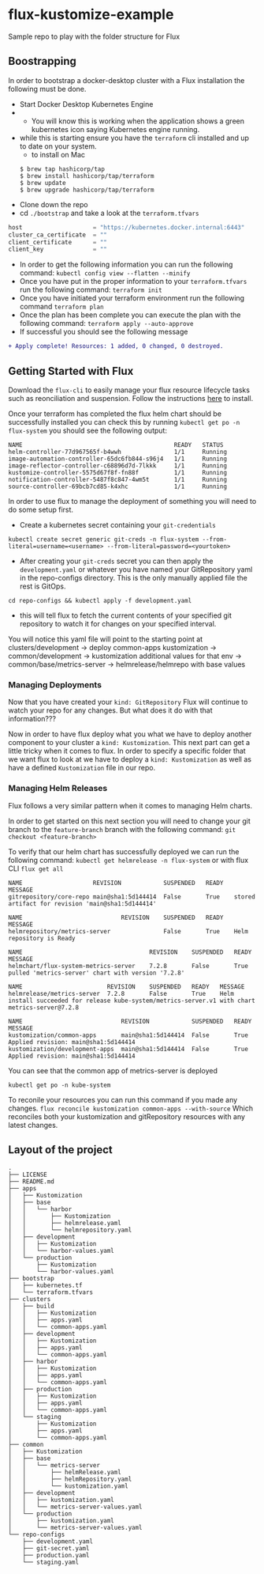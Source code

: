 # flux-kustomize-example
Sample repo to play with the folder structure for Flux


## Boostrapping
In order to bootstrap a docker-desktop cluster with a Flux installation the following must be done. 
- Start Docker Desktop Kubernetes Engine
- - You will know this is working when the application shows a green kubernetes icon saying Kubernetes engine running.
- while this is starting ensure you have the `terraform` cli installed and up to date on your system. 
    - to install on Mac
    ```shell
    $ brew tap hashicorp/tap
    $ brew install hashicorp/tap/terraform
    $ brew update
    $ brew upgrade hashicorp/tap/terraform
    ```
- Clone down the repo
- cd `./bootstrap` and take a look at the `terraform.tfvars`
```java
host                    = "https://kubernetes.docker.internal:6443"
cluster_ca_certificate  = ""
client_certificate      = ""
client_key              = ""
```
- In order to get the following information you can run the following command: `kubectl config view --flatten --minify`
- Once you have put in the proper information to your `terraform.tfvars` run the following command: `terraform init` 
- Once  you have initiated your terraform environment run the following command `terraform plan`
- Once the plan has been complete you can execute the plan with the following command: `terraform apply --auto-approve`
- If successful you should see the following message
```diff
+ Apply complete! Resources: 1 added, 0 changed, 0 destroyed.
```

## Getting Started with Flux
Download the `flux-cli` to easily manage your flux resource lifecycle tasks such as reonciliation and suspension. Follow the instructions [here](https://fluxcd.io/flux/cmd/#install-using-package-management) to install.

Once your terraform has completed the flux helm chart should be successfully installed you can check this by running `kubectl get po -n flux-system` you should see the following output: 
```shell
NAME                                           READY   STATUS    
helm-controller-77d967565f-b4wwh               1/1     Running   
image-automation-controller-65dc6fb844-s96j4   1/1     Running   
image-reflector-controller-c68896d7d-7lkkk     1/1     Running   
kustomize-controller-5575d67f8f-fn88f          1/1     Running   
notification-controller-5487f8c847-4wm5t       1/1     Running   
source-controller-69bcb7cd85-k4xhc             1/1     Running   
```
In order to use flux to manage the deployment of something you will need to do some setup first.

- Create a kubernetes secret containing your `git-credentials`
```shell
kubectl create secret generic git-creds -n flux-system --from-literal=username=<username> --from-literal=password=<yourtoken>
```
- After creating your `git-creds` secret you can then apply the `development.yaml` or whatever you have named your GitRepository yaml in the repo-configs directory. This is the only manually applied file the rest is GitOps.
```shell
cd repo-configs && kubectl apply -f development.yaml
```
  - this will tell flux to fetch the current contents of your specified git repository to watch it for changes on your specified interval.

You will notice this yaml file will point to the starting point at clusters/development -> deploy common-apps kustomization -> common/development -> kustomization additional values for that env -> common/base/metrics-server -> helmrelease/helmrepo with base values

### Managing Deployments
Now that you have created your `kind: GitRepository` Flux will continue to watch your repo for any changes. But what does it do with that information???

Now in order to have flux deploy what you what we have to deploy another component to your cluster a `kind: Kustomization`. This next part can get a little tricky when it comes to flux. In order to specify a specific folder that we want flux to look at we have to deploy a `kind: Kustomization` as well as have a defined `Kustomization` file in our repo.

### Managing Helm Releases
Flux follows a very similar pattern when it comes to managing Helm charts.

In order to get started on this next section you will need to change your git branch to the `feature-branch` branch with the following command: `git checkout <feature-branch>`

To verify that our helm chart has successfully deployed we can run the following command: `kubectl get helmrelease -n flux-system` or with flux CLI `flux get all`

```
NAME                   	REVISION          	SUSPENDED	READY	MESSAGE                                           
gitrepository/core-repo	main@sha1:5d144414	False    	True 	stored artifact for revision 'main@sha1:5d144414'	

NAME                         	REVISION	SUSPENDED	READY	MESSAGE                  
helmrepository/metrics-server	        	False    	True 	Helm repository is Ready	

NAME                                	REVISION	SUSPENDED	READY	MESSAGE                                            
helmchart/flux-system-metrics-server	7.2.8   	False    	True 	pulled 'metrics-server' chart with version '7.2.8'	

NAME                      	REVISION	SUSPENDED	READY	MESSAGE                                                                                          
helmrelease/metrics-server	7.2.8   	False    	True 	Helm install succeeded for release kube-system/metrics-server.v1 with chart metrics-server@7.2.8	

NAME                          	REVISION          	SUSPENDED	READY	MESSAGE                              
kustomization/common-apps     	main@sha1:5d144414	False    	True 	Applied revision: main@sha1:5d144414	
kustomization/development-apps	main@sha1:5d144414	False    	True 	Applied revision: main@sha1:5d144414	
```

You can see that the common app of metrics-server is deployed
```shell
kubectl get po -n kube-system
```

To reconile your resources you can run this command if you made any changes.
`flux reconcile kustomization common-apps --with-source`
Which reconciles both your kustomization and gitRepository resources with any latest changes.

## Layout of the project

```
.
├── LICENSE
├── README.md
├── apps
│   ├── Kustomization
│   ├── base
│   │   └── harbor
│   │       ├── Kustomization
│   │       ├── helmrelease.yaml
│   │       └── helmrepository.yaml
│   ├── development
│   │   ├── Kustomization
│   │   └── harbor-values.yaml
│   └── production
│       ├── Kustomization
│       └── harbor-values.yaml
├── bootstrap
│   ├── kubernetes.tf
│   └── terraform.tfvars
├── clusters
│   ├── build
│   │   ├── Kustomization
│   │   ├── apps.yaml
│   │   └── common-apps.yaml
│   ├── development
│   │   ├── Kustomization
│   │   ├── apps.yaml
│   │   └── common-apps.yaml
│   ├── harbor
│   │   ├── Kustomization
│   │   ├── apps.yaml
│   │   └── common-apps.yaml
│   ├── production
│   │   ├── Kustomization
│   │   ├── apps.yaml
│   │   └── common-apps.yaml
│   └── staging
│       ├── Kustomization
│       ├── apps.yaml
│       └── common-apps.yaml
├── common
│   ├── Kustomization
│   ├── base
│   │   └── metrics-server
│   │       ├── helmRelease.yaml
│   │       ├── helmRepository.yaml
│   │       └── kustomization.yaml
│   ├── development
│   │   ├── kustomization.yaml
│   │   └── metrics-server-values.yaml
│   └── production
│       ├── kustomization.yaml
│       └── metrics-server-values.yaml
└── repo-configs
    ├── development.yaml
    ├── git-secret.yaml
    ├── production.yaml
    └── staging.yaml
```